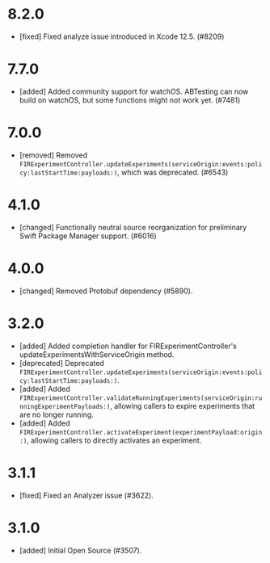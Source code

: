 # 8.2.0
- [fixed] Fixed analyze issue introduced in Xcode 12.5. (#8209)

# 7.7.0
- [added] Added community support for watchOS. ABTesting can now build on watchOS, but some functions might not work yet. (#7481)

# 7.0.0
- [removed] Removed `FIRExperimentController.updateExperiments(serviceOrigin:events:policy:lastStartTime:payloads:)`, which was deprecated. (#6543)

# 4.1.0
- [changed] Functionally neutral source reorganization for preliminary Swift Package Manager support. (#6016)

# 4.0.0
- [changed] Removed Protobuf dependency (#5890).

# 3.2.0
- [added] Added completion handler for FIRExperimentController's updateExperimentsWithServiceOrigin method.
- [deprecated] Deprecated `FIRExperimentController.updateExperiments(serviceOrigin:events:policy:lastStartTime:payloads:)`.
- [added] Added `FIRExperimentController.validateRunningExperiments(serviceOrigin:runningExperimentPayloads:)`, allowing callers to expire experiments that are no longer running.
- [added] Added `FIRExperimentController.activateExperiment(experimentPayload:origin:)`, allowing callers to directly activates an experiment.

# 3.1.1
- [fixed] Fixed an Analyzer issue (#3622).

# 3.1.0
- [added] Initial Open Source (#3507).
